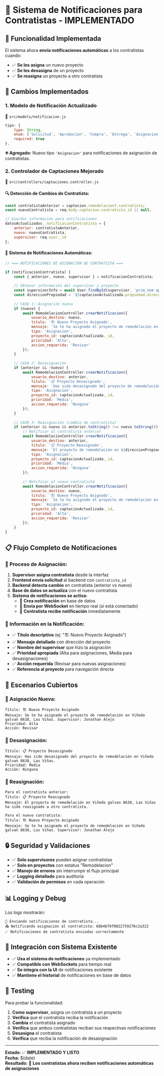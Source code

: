 # 📱 Sistema de Notificaciones para Contratistas - IMPLEMENTADO

## 🎯 **Funcionalidad Implementada**

El sistema ahora **envía notificaciones automáticas** a los contratistas cuando:
- ✅ **Se les asigna** un nuevo proyecto
- ✅ **Se les desasigna** de un proyecto  
- ✅ **Se reasigna** un proyecto a otro contratista

## 🔧 **Cambios Implementados**

### **1. Modelo de Notificación Actualizado**
📁 `src/models/notificacion.js`

```javascript
tipo: { 
    type: String, 
    enum: ['Solicitud', 'Aprobacion', 'Compra', 'Entrega', 'Asignacion', 'General'], 
    required: true 
},
```

**➕ Agregado:** Nuevo tipo `'Asignacion'` para notificaciones de asignación de contratistas.

### **2. Controlador de Captaciones Mejorado**
📁 `src/controllers/captaciones.controller.js`

#### **🔍 Detección de Cambios de Contratista:**
```javascript
const contratistaAnterior = captacion.remodelacion?.contratista;
const nuevoContratista = req.body.captacion.contratista_id || null;

// Guardar información para notificaciones
datosActualizados._notificacionContratista = {
    anterior: contratistaAnterior,
    nuevo: nuevoContratista,
    supervisor: req.user._id
};
```

#### **📨 Sistema de Notificaciones Automáticas:**
```javascript
// === NOTIFICACIONES DE ASIGNACIÓN DE CONTRATISTA ===

if (notificacionContratista) {
    const { anterior, nuevo, supervisor } = notificacionContratista;
    
    // Obtener información del supervisor y proyecto
    const supervisorInfo = await User.findById(supervisor, 'prim_nom apell_pa email');
    const direccionPropiedad = `${captacionActualizada.propiedad.direccion.calle} ${captacionActualizada.propiedad.direccion.numero}, ${captacionActualizada.propiedad.direccion.colonia}`;
    
    // CASO 1: Asignación nueva
    if (nuevo) {
        await RemodelacionController.crearNotificacion({
            usuario_destino: nuevo,
            titulo: '🏗️ Nuevo Proyecto Asignado',
            mensaje: `Se te ha asignado el proyecto de remodelación en ${direccionPropiedad}. Supervisor: ${supervisorNombre}`,
            tipo: 'Asignacion',
            proyecto_id: captacionActualizada._id,
            prioridad: 'Alta',
            accion_requerida: 'Revisar'
        });
    }
    
    // CASO 2: Desasignación
    if (anterior && !nuevo) {
        await RemodelacionController.crearNotificacion({
            usuario_destino: anterior,
            titulo: '📋 Proyecto Desasignado',
            mensaje: `Has sido desasignado del proyecto de remodelación en ${direccionPropiedad}.`,
            tipo: 'Asignacion',
            proyecto_id: captacionActualizada._id,
            prioridad: 'Media',
            accion_requerida: 'Ninguna'
        });
    }
    
    // CASO 3: Reasignación (cambio de contratista)
    if (anterior && nuevo && anterior.toString() !== nuevo.toString()) {
        // Notificar al contratista anterior
        await RemodelacionController.crearNotificacion({
            usuario_destino: anterior,
            titulo: '📋 Proyecto Reasignado',
            mensaje: `El proyecto de remodelación en ${direccionPropiedad} ha sido reasignado a otro contratista.`,
            tipo: 'Asignacion',
            proyecto_id: captacionActualizada._id,
            prioridad: 'Media',
            accion_requerida: 'Ninguna'
        });
        
        // Notificar al nuevo contratista
        await RemodelacionController.crearNotificacion({
            usuario_destino: nuevo,
            titulo: '🏗️ Nuevo Proyecto Asignado',
            mensaje: `Se te ha asignado el proyecto de remodelación en ${direccionPropiedad}. Supervisor: ${supervisorNombre}`,
            tipo: 'Asignacion',
            proyecto_id: captacionActualizada._id,
            prioridad: 'Alta',
            accion_requerida: 'Revisar'
        });
    }
}
```

## 📋 **Flujo Completo de Notificaciones**

### **🔄 Proceso de Asignación:**

1. **Supervisor asigna contratista** desde la interfaz
2. **Frontend envía solicitud** al backend con `contratista_id`
3. **Backend detecta cambio** en contratista (anterior vs nuevo)
4. **Base de datos se actualiza** con el nuevo contratista
5. **Sistema de notificaciones se activa:**
   - 📧 **Crea notificación** en base de datos
   - 🔔 **Envía por WebSocket** en tiempo real (si está conectado)
   - 📱 **Contratista recibe notificación** inmediatamente

### **📱 Información en la Notificación:**

- ✅ **Título descriptivo** (ej: "🏗️ Nuevo Proyecto Asignado")
- ✅ **Mensaje detallado** con dirección del proyecto
- ✅ **Nombre del supervisor** que hizo la asignación
- ✅ **Prioridad apropiada** (Alta para asignaciones, Media para desasignaciones)
- ✅ **Acción requerida** (Revisar para nuevas asignaciones)
- ✅ **Referencia al proyecto** para navegación directa

## 🎯 **Escenarios Cubiertos**

### **📌 Asignación Nueva:**
```
Título: 🏗️ Nuevo Proyecto Asignado
Mensaje: Se te ha asignado el proyecto de remodelación en Viñedo galvan 8638, Las Viñas. Supervisor: Jonathan Alejo
Prioridad: Alta
Acción: Revisar
```

### **📌 Desasignación:**
```
Título: 📋 Proyecto Desasignado  
Mensaje: Has sido desasignado del proyecto de remodelación en Viñedo galvan 8638, Las Viñas.
Prioridad: Media
Acción: Ninguna
```

### **📌 Reasignación:**
```
Para el contratista anterior:
Título: 📋 Proyecto Reasignado
Mensaje: El proyecto de remodelación en Viñedo galvan 8638, Las Viñas ha sido reasignado a otro contratista.

Para el nuevo contratista:
Título: 🏗️ Nuevo Proyecto Asignado
Mensaje: Se te ha asignado el proyecto de remodelación en Viñedo galvan 8638, Las Viñas. Supervisor: Jonathan Alejo
```

## 🔒 **Seguridad y Validaciones**

- ✅ **Solo supervisores** pueden asignar contratistas
- ✅ **Solo en proyectos** con estatus "Remodelacion"
- ✅ **Manejo de errores** sin interrumpir el flujo principal
- ✅ **Logging detallado** para auditoría
- ✅ **Validación de permisos** en cada operación

## 📊 **Logging y Debug**

Los logs mostrarán:
```
📨 Enviando notificaciones de contratista...
📤 Notificando asignación al contratista: 68b46f0f0022759276c2a322
✅ Notificaciones de contratista enviadas correctamente
```

## 🚀 **Integración con Sistema Existente**

- ✅ **Usa el sistema de notificaciones** ya implementado
- ✅ **Compatible con WebSockets** para tiempo real
- ✅ **Se integra con la UI** de notificaciones existente
- ✅ **Mantiene el historial** de notificaciones en base de datos

## 🧪 **Testing**

Para probar la funcionalidad:

1. **Como supervisor**, asigna un contratista a un proyecto
2. **Verifica** que el contratista reciba la notificación
3. **Cambia** el contratista asignado
4. **Verifica** que ambos contratistas reciban sus respectivas notificaciones
5. **Desasigna** el contratista
6. **Verifica** que reciba la notificación de desasignación

---

**Estado:** ✅ **IMPLEMENTADO Y LISTO**  
**Fecha:** $(date)  
**Resultado:** 📱 **Los contratistas ahora reciben notificaciones automáticas de asignaciones**
